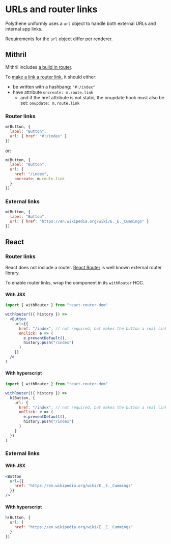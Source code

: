 # URLs and router links

Polythene uniformly uses a `url` object to handle both external URLs and internal app links.

Requirements for the `url` object differ per renderer.


## Mithril

Mithril includes [a build in router](https://mithril.js.org/#routing).

To [make a link a router link](https://mithril.js.org/route.html#mroutelink), it should either:

* be written with a hashbang: `"#!/index"`
* have attribute `oncreate: m.route.link`
  * and if the href attribute is not static, the onupdate hook must also be set: `onupdate: m.route.link`

### Router links

~~~javascript
m(Button, {
  label: "Button",
  url: { href: "#!/index" }
})
~~~

or:

~~~javascript
m(Button, {
  label: "Button",
  url: {
    href: "/index",
    oncreate: m.route.link
  }
})
~~~

### External links

~~~javascript
m(Button, {
  label: "Button",
  url: { href: "https://en.wikipedia.org/wiki/E._E._Cummings" }
})
~~~


## React

### Router links

React does not include a router. [React Router](https://github.com/ReactTraining/react-router) is well known external router library. 

To enable router links, wrap the component in its `withRouter` HOC.

#### With JSX

~~~jsx
import { withRouter } from "react-router-dom"

withRouter(({ history }) => 
  <Button
    url={{
      href: "/index", // not required, but makes the button a real link
      onClick: e => (
        e.preventDefault(),
        history.push("/index")
      )
    }}
  />
)
~~~

#### With hyperscript

~~~javascript
import { withRouter } from "react-router-dom"

withRouter(({ history }) => 
  h(Button, {
    url: {
      href: "/index", // not required, but makes the button a real link
      onClick: e => (
        e.preventDefault(),
        history.push("/index")
      )
    }
  })
)
~~~

### External links

#### With JSX

~~~jsx
<Button
  url={{
    href: "https://en.wikipedia.org/wiki/E._E._Cummings"
  }}
/>
~~~

#### With hyperscript

~~~javascript
h(Button, {
  url: {
    href: "https://en.wikipedia.org/wiki/E._E._Cummings"
  }
})
~~~

